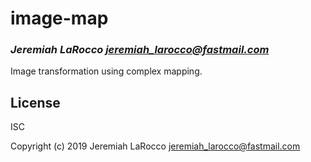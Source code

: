 # image-map
### _Jeremiah LaRocco <jeremiah_larocco@fastmail.com>_

Image transformation using complex mapping.

## License

ISC


Copyright (c) 2019 Jeremiah LaRocco <jeremiah_larocco@fastmail.com>



